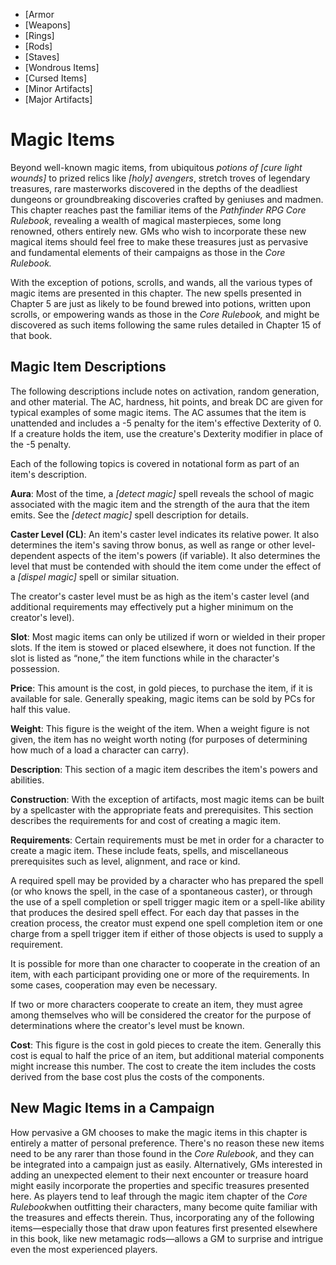 - [Armor
- [Weapons]
- [Rings]
- [Rods]
- [Staves]
- [Wondrous Items]
- [Cursed Items]
- [Minor Artifacts]
- [Major Artifacts]


# Magic Items

Beyond well-known magic items, from ubiquitous *potions of [cure
light wounds]* to prized relics like *[holy] avengers*, stretch
troves of legendary treasures, rare masterworks discovered in the
depths of the deadliest dungeons or groundbreaking discoveries
crafted by geniuses and madmen. This chapter reaches past the
familiar items of the *Pathfinder RPG Core Rulebook*, revealing a
wealth of magical masterpieces, some long renowned, others
entirely new. GMs who wish to incorporate these new magical items
should feel free to make these treasures just as pervasive and
fundamental elements of their campaigns as those in the *Core
Rulebook.*

With the exception of potions, scrolls, and wands, all the
various types of magic items are presented in this chapter. The
new spells presented in Chapter 5 are just as likely to be found
brewed into potions, written upon scrolls, or empowering wands as
those in the *Core Rulebook,* and might be discovered as such
items following the same rules detailed in Chapter 15 of that
book.


## Magic Item Descriptions

The following descriptions include notes on activation, random
generation, and other material. The AC, hardness, hit points, and
break DC are given for typical examples of some magic items. The
AC assumes that the item is unattended and includes a -5 penalty
for the item's effective Dexterity of 0. If a creature holds the
item, use the creature's Dexterity modifier in place of the -5
penalty.

Each of the following topics is covered in notational form as
part of an item's description.

**Aura**: Most of the time, a *[detect magic]* spell reveals the
school of magic associated with the magic item and the strength
of the aura that the item emits. See the *[detect magic]* spell
description for details.

**Caster Level (CL)**: An item's caster level indicates its
relative power. It also determines the item's saving throw bonus,
as well as range or other level-dependent aspects of the item's
powers (if variable). It also determines the level that must be
contended with should the item come under the effect of a
*[dispel magic]* spell or similar situation.

The creator's caster level must be as high as the item's caster
level (and additional requirements may effectively put a higher
minimum on the creator's level).

**Slot**: Most magic items can only be utilized if worn or
wielded in their proper slots. If the item is stowed or placed
elsewhere, it does not function. If the slot is listed as “none,”
the item functions while in the character's possession.

**Price**: This amount is the cost, in gold pieces, to purchase
the item, if it is available for sale. Generally speaking, magic
items can be sold by PCs for half this value.

**Weight**: This figure is the weight of the item. When a weight
figure is not given, the item has no weight worth noting (for
purposes of determining how much of a load a character can
carry).

**Description**: This section of a magic item describes the
item's powers and abilities.

**Construction**: With the exception of artifacts, most magic
items can be built by a spellcaster with the appropriate feats
and prerequisites.  This section describes the requirements for
and cost of creating a magic item.

**Requirements**: Certain requirements must be met in order for a
character to create a magic item. These include feats, spells,
and miscellaneous prerequisites such as level, alignment, and
race or kind.

A required spell may be provided by a character who has prepared
the spell (or who knows the spell, in the case of a spontaneous
caster), or through the use of a spell completion or spell
trigger magic item or a spell-like ability that produces the
desired spell effect. For each day that passes in the creation
process, the creator must expend one spell completion item or one
charge from a spell trigger item if either of those objects is
used to supply a requirement.

It is possible for more than one character to cooperate in the
creation of an item, with each participant providing one or more
of the requirements. In some cases, cooperation may even be
necessary.

If two or more characters cooperate to create an item, they must
agree among themselves who will be considered the creator for the
purpose of determinations where the creator's level must be
known.

**Cost**: This figure is the cost in gold pieces to create the
item.  Generally this cost is equal to half the price of an item,
but additional material components might increase this
number. The cost to create the item includes the costs derived
from the base cost plus the costs of the components.


## New Magic Items in a Campaign

How pervasive a GM chooses to make the magic items in this
chapter is entirely a matter of personal preference. There's no
reason these new items need to be any rarer than those found in
the *Core Rulebook*, and they can be integrated into a campaign
just as easily. Alternatively, GMs interested in adding an
unexpected element to their next encounter or treasure hoard
might easily incorporate the properties and specific treasures
presented here. As players tend to leaf through the magic item
chapter of the *Core Rulebook*when outfitting their characters,
many become quite familiar with the treasures and effects
therein. Thus, incorporating any of the following
items—especially those that draw upon features first presented
elsewhere in this book, like new metamagic rods—allows a GM to
surprise and intrigue even the most experienced players.

